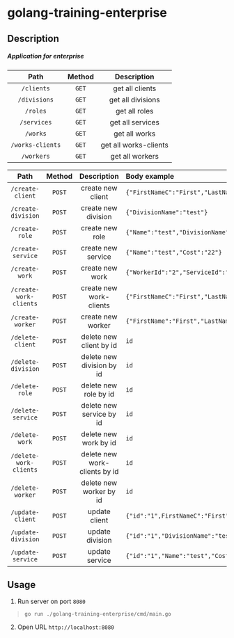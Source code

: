 # golang-training-enterprise

## Description

##### Application for enterprise

|Path|Method|Description|
|:---:|:---:|:---:|
|```/clients```|```GET```|get all clients|
|```/divisions```|```GET```|get all divisions|
|```/roles```|```GET```|get all roles|
|```/services```|```GET```|get all services|
|```/works```|```GET```|get all works|
|```/works-clients```|```GET```|get all works-clients|
|```/workers```|```GET```|get all workers|

|Path|Method|Description|Body example|
|:---:|:---:|:---:|:---|
|```/create-client```|```POST```|create new client|```{"FirstNameC":"First","LastNameC":"Last","MiddleNameC":"Middle","PhoneNumberC":"+37525333333"}```|
|```/create-division```|```POST```|create new division|```{"DivisionName":"test"}```|
|```/create-role```|```POST```|create new role|```{"Name":"test","DivisionName":"testD"}```|
|```/create-service```|```POST```|create new service|```{"Name":"test","Cost":"22"}```|
|```/create-work```|```POST```|create new work|```{"WorkerId":"2","ServiceId":"3"}```|
|```/create-work-clients```|```POST```|create new work-clients|```{"FirstNameC":"First","LastNameC":"Last","MiddleNameC":"MiddleNameC","PhoneNumberC":"+37525333333"}```|
|```/create-worker```|```POST```|create new worker|```{"FirstName":"First","LastName":"Last","MiddleName":"MiddleNameC","PhoneNumber":"+37525333333","RoleId":"3"}```|
|```/delete-client```|```POST```|delete new client by id|```id```|
|```/delete-division```|```POST```|delete new division by id|```id```|
|```/delete-role```|```POST```|delete new role by id|```id```|
|```/delete-service```|```POST```|delete new service by id|```id```|
|```/delete-work```|```POST```|delete new work by id|```id```|
|```/delete-work-clients```|```POST```|delete new work-clients by id|```id```|
|```/delete-worker```|```POST```|delete new worker by id|```id```|
|```/update-client```|```POST```|update client|```{"id":"1",FirstNameC":"First","LastNameC":"Last","MiddleNameC":"Middle","PhoneNumberC":"+37525333333"}```|
|```/update-division```|```POST```|update division|```{"id":"1","DivisionName":"test"}```|
|```/update-service```|```POST```|update service|```{"id":"1","Name":"test","Cost":"22"}```|

## Usage

1. Run server on port ```8080```

> ```go run ./golang-training-enterprise/cmd/main.go```

2. Open URL ```http://localhost:8080```